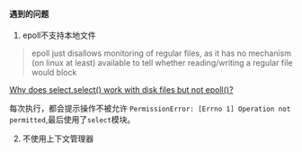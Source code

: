 #### 遇到的问题
1. epoll不支持本地文件
> epoll just disallows monitoring of regular files, as it has no mechanism (on linux at least) available to tell 
whether reading/writing a regular file would block

[Why does select.select() work with disk files but not epoll()?](https://stackoverflow.com/questions/8645721/why-does-select-select-work-with-disk-files-but-not-epoll)

每次执行，都会提示操作不被允许 `PermissionError: [Errno 1] Operation not permitted`,最后使用了`select`模块。

2. 不使用上下文管理器

